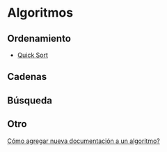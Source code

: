 # Algoritmos

## Ordenamiento

- [Quick Sort](./Ordenamiento/Quick-Sort.md)

## Cadenas

## Búsqueda

## Otro

[Cómo agregar nueva documentación a un algoritmo?](./CONTRIBUTING.md)

